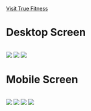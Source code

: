 [Visit True Fitness](https://true-fitness.netlify.app/)
<br>
# Desktop Screen
<br>
<img src="assets/01.png">
<img src="assets/02.png">
<img src="assets/03.png">
<br>

# Mobile Screen
<br>
<img src="assets/04.png">
<img src="assets/05.png">
<img src="assets/06.png">
<img src="assets/07.png">
